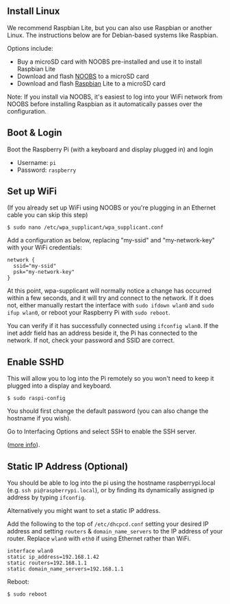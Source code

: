## Install Linux

We recommend Raspbian Lite, but you can also use Raspbian or another Linux. The instructions below are for Debian-based systems like Raspbian.

Options include:
  * Buy a microSD card with NOOBS pre-installed and use it to install Raspbian Lite
  * Download and flash [NOOBS](https://www.raspberrypi.org/downloads/noobs/) to a microSD card
  * Download and flash [Raspbian](https://www.raspberrypi.org/downloads/raspbian/) Lite to a microSD card

Note: If you install via NOOBS, it's easiest to log into your WiFi network from NOOBS before installing Raspbian as it automatically passes over the configuration.

## Boot & Login

Boot the Raspberry Pi (with a keyboard and display plugged in) and login

* Username: `pi`
* Password: `raspberry`

## Set up WiFi

(If you already set up WiFi using NOOBS or you're plugging in an Ethernet cable you can skip this step)

`$ sudo nano /etc/wpa_supplicant/wpa_supplicant.conf`

Add a configuration as below, replacing "my-ssid" and "my-network-key" with your WiFi credentials:

```
network {
  ssid="my-ssid"
  psk="my-network-key"
}
```

At this point, wpa-supplicant will normally notice a change has occurred within a few seconds, and it will try and connect to the network. If it does not, either manually restart the interface with `sudo ifdown wlan0` and `sudo ifup wlan0`, or reboot your Raspberry Pi with `sudo reboot`.

You can verify if it has successfully connected using `ifconfig wlan0`. If the inet addr field has an address beside it, the Pi has connected to the network. If not, check your password and SSID are correct. 

## Enable SSHD

This will allow you to log into the Pi remotely so you won't need to keep it plugged into a display and keyboard.

`$ sudo raspi-config`

You should first change the default password (you can also change the hostname if you wish).

Go to Interfacing Options and select SSH to enable the SSH server.

([more info](https://www.raspberrypi.org/documentation/remote-access/ssh/)).

## Static IP Address (Optional)

You should be able to log into the pi using the hostname raspberrypi.local (e.g. `ssh pi@raspberrypi.local`), or by finding its dynamically assigned ip address by typing `ifconfig`.

Alternatively you might want to set a static IP address.

Add the following to the top of `/etc/dhcpcd.conf` setting your desired IP address and setting `routers` & `domain_name_servers` to the IP address of your router. Replace `wlan0` with `eth0` if using Ethernet rather than WiFi.

```
interface wlan0
static ip_address=192.168.1.42
static routers=192.168.1.1
static domain_name_servers=192.168.1.1
```

Reboot:

`$ sudo reboot`

